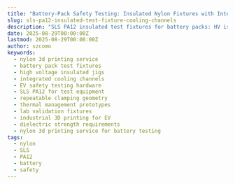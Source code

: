 ```yaml
---
title: "Battery-Pack Safety Testing: Insulated Nylon Fixtures with Integrated Cooling Channels"
slug: sls-pa12-insulated-test-fixture-cooling-channels
description: "SLS PA12 insulated test fixtures for battery packs: HV isolation, integrated cooling channels, and repeatable clamping geometry."
date: 2025-08-29T00:00:00Z
lastmod: 2025-08-29T00:00:00Z
author: szcomo
keywords:
  - nylon 3d printing service
  - battery pack test fixtures
  - high voltage insulated jigs
  - integrated cooling channels
  - EV safety testing hardware
  - SLS PA12 for test equipment
  - repeatable clamping geometry
  - thermal management prototypes
  - lab validation fixtures
  - industrial 3D printing for EV
  - dielectric strength requirements
  - nylon 3d printing service for battery testing
tags:
  - nylon
  - SLS
  - PA12
  - battery
  - safety
---
```

